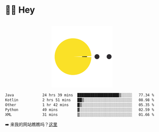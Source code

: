 
# 👋🏻 Hey
<div align="center">
	<br>
	<img src="https://raw.githubusercontent.com/Aniket965/Aniket965/master/pacman.svg?sanitize=true" width="200" height="200">
	<br>
</div>

<!--START_SECTION:waka-->

```text
Java             24 hrs 39 mins  ███████████████████▒░░░░░   77.34 %
Kotlin           2 hrs 51 mins   ██▒░░░░░░░░░░░░░░░░░░░░░░   08.98 %
Other            1 hr 42 mins    █▒░░░░░░░░░░░░░░░░░░░░░░░   05.35 %
Python           49 mins         ▓░░░░░░░░░░░░░░░░░░░░░░░░   02.59 %
XML              31 mins         ▒░░░░░░░░░░░░░░░░░░░░░░░░   01.66 %
```

<!--END_SECTION:waka-->

 ➡️  来我的网站瞧瞧吗？[这里](https://www.shaolongfei.com)

